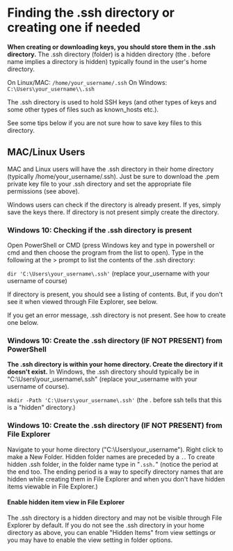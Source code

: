 # Finding the .ssh directory or creating one if needed

**When creating or downloading keys, you should store them in the .ssh directory.** The .ssh directory (folder) is a hidden directory (the . before name implies a directory is hidden) typically found in the user's home directory.

On Linux/MAC: ``/home/your_username/.ssh``
On Windows: ``C:\Users\your_username\\.ssh``

The .ssh directory is used to hold SSH keys (and other types of keys and some other types of files such as known_hosts etc.).

See some tips below if you are not sure how to save key files to this directory.

## MAC/Linux Users

MAC and Linux users will have the .ssh directory in their home directory (typically /home/your_username/.ssh). Just be sure to download the .pem private key file to your .ssh directory and set the appropriate file permissions (see above).

Windows users can check if the directory is already present. If yes, simply save the keys there. If directory is not present simply create the directory.

### Windows 10: Checking if the .ssh directory is present

Open PowerShell or CMD (press Windows key and type in powershell or cmd and then choose the program from the list to open). Type in the following at the > prompt to list the contents of the .ssh directory:

``dir 'C:\Users\your_username\.ssh'`` (replace your_username with your username of course)

If directory is present, you should see a listing of contents. But, if you don't see it when viewed through File Explorer, see below.

If you get an error message, .ssh directory is not present. See how to create one below.

### Windows 10: Create the .ssh directory (IF NOT PRESENT) from PowerShell

**The .ssh directory is within your home directory. Create the directory if it doesn't exist.** In Windows, the .ssh directory should typically be in "C:\Users\your_username\\.ssh" (replace your_username with your username of course).

``mkdir -Path 'C:\Users\your_username\.ssh'`` (the . before ssh tells that this is a "hidden" directory.)

### Windows 10: Create the .ssh directory (IF NOT PRESENT) from File Explorer

Navigate to your home directory ("C:\Users\your_username\"). Right click to make a New Folder. Hidden folder names are preceded by a ``.``. To create hidden .ssh folder, in the folder name type in "``.ssh.``" (notice the period at the end too. The ending period is a way to specify directory names that are hidden while creating them in File Explorer and when you don't have hidden items viewable in File Explorer.)

#### Enable hidden item view in File Explorer

The .ssh directory is a hidden directory and may not be visible through File Explorer by default. If you do not see the .ssh directory in your home directory as above, you can enable "Hidden Items" from view settings or you may have to enable the view setting in folder options.
